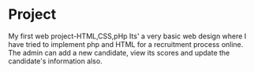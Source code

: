 # Project
My first web project-HTML,CSS,pHp
Its' a very basic web design where I have tried to implement php and HTML for a recruitment process online. The admin can add a new candidate, view its scores and update the
candidate's information also.
